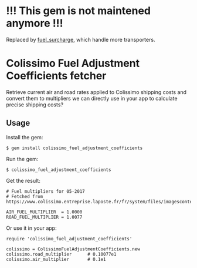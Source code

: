 # !!! This gem is not maintened anymore !!!

Replaced by [fuel_surcharge](https://github.com/levups/fuel_surcharge), which handle more transporters.

# Colissimo Fuel Adjustment Coefficients fetcher

Retrieve current air and road rates applied to Colissimo shipping costs and
convert them to multipliers we can directly use in your app to calculate
precise shipping costs?

## Usage

Install the gem:

    $ gem install colissimo_fuel_adjustment_coefficients

Run the gem:

    $ colissimo_fuel_adjustment_coefficients

Get the result:

    # Fuel multipliers for 05-2017
    # Fetched from https://www.colissimo.entreprise.laposte.fr/fr/system/files/imagescontent/docs/indice_gazole.xml

    AIR_FUEL_MULTIPLIER  = 1.0000
    ROAD_FUEL_MULTIPLIER = 1.0077

Or use it in your app:

    require 'colissimo_fuel_adjustment_coefficients'

    colissimo = ColissimoFuelAdjustmentCoefficients.new
    colissimo.road_multiplier      # 0.10077e1
    colissimo.air_multiplier       # 0.1e1
